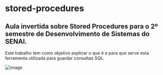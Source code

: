# stored-procedures

## Aula invertida sobre Stored Procedures para o 2º semestre de Desenvolvimento de Sistemas do SENAI.

Este trabalho tem como objetivo explicar o que é e para que serve esta ferramenta utilizada para guardar consultas SQL.

![image](https://github.com/juliaathar/stored-procedures/assets/125266093/db253b80-6581-4e0e-8ad5-4dc1c018ce10)
